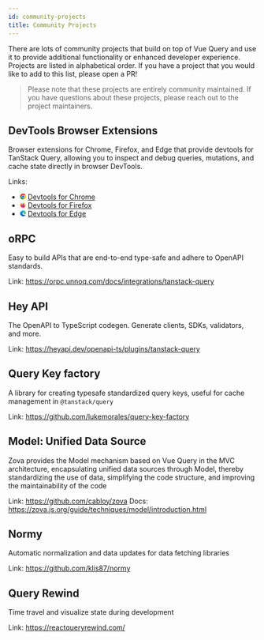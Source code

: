 ```yaml
---
id: community-projects
title: Community Projects
---
```


There are lots of community projects that build on top of Vue Query and use it to provide additional functionality or enhanced developer experience. Projects are listed in alphabetical order. If you have a project that you would like to add to this list, please open a PR!

> Please note that these projects are entirely community maintained. If you have questions about these projects, please reach out to the project maintainers.

## DevTools Browser Extensions

Browser extensions for Chrome, Firefox, and Edge that provide devtools for TanStack Query, allowing you to inspect and debug queries, mutations, and cache state directly in browser DevTools.

Links:

- <img alt="Chrome logo" src="https://raw.githubusercontent.com/TanStack/query/refs/heads/main/media/browser-logos/chrome.svg" width="12" height="12" /> [Devtools for Chrome](https://chromewebstore.google.com/detail/tanstack-query-devtools/annajfchloimdhceglpgglpeepfghfai)
- <img alt="Firefox logo" src="https://raw.githubusercontent.com/TanStack/query/refs/heads/main/media/browser-logos/firefox.svg" width="12" height="12" /> [Devtools for Firefox](https://addons.mozilla.org/en-US/firefox/addon/tanstack-query-devtools/)
- <img alt="Edge logo" src="https://raw.githubusercontent.com/TanStack/query/refs/heads/main/media/browser-logos/edge.svg" width="12" height="12" /> [Devtools for Edge](https://microsoftedge.microsoft.com/addons/detail/tanstack-query-devtools/edmdpkgkacmjopodhfolmphdenmddobj)

## oRPC

Easy to build APIs that are end-to-end type-safe and adhere to OpenAPI standards.

Link: https://orpc.unnoq.com/docs/integrations/tanstack-query

## Hey API

The OpenAPI to TypeScript codegen. Generate clients, SDKs, validators, and more.

Link: https://heyapi.dev/openapi-ts/plugins/tanstack-query

## Query Key factory

A library for creating typesafe standardized query keys, useful for cache management in `@tanstack/query`

Link: https://github.com/lukemorales/query-key-factory

## Model: Unified Data Source

Zova provides the Model mechanism based on Vue Query in the MVC architecture, encapsulating unified data sources through Model, thereby standardizing the use of data, simplifying the code structure, and improving the maintainability of the code

Link: https://github.com/cabloy/zova
Docs: https://zova.js.org/guide/techniques/model/introduction.html

## Normy

Automatic normalization and data updates for data fetching libraries

Link: https://github.com/klis87/normy

## Query Rewind

Time travel and visualize state during development

Link: https://reactqueryrewind.com/
